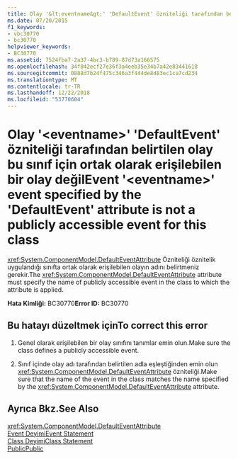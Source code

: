 ```yaml
---
title: Olay '&lt;eventname&gt;' 'DefaultEvent' özniteliği tarafından belirtilen olay bu sınıf için ortak olarak erişilebilen bir olay değil
ms.date: 07/20/2015
f1_keywords:
- vbc30770
- bc30770
helpviewer_keywords:
- BC30770
ms.assetid: 7524fba7-2a37-4bc3-b789-87d73a166575
ms.openlocfilehash: 34f842ecf27e36f3a4eeb35e34b7a42e83441618
ms.sourcegitcommit: 0888d7b24f475c346a3f444de8d83ec1ca7cd234
ms.translationtype: MT
ms.contentlocale: tr-TR
ms.lasthandoff: 12/22/2018
ms.locfileid: "53770604"
---
```

# <a name="event-lteventnamegt-event-specified-by-the-defaultevent-attribute-is-not-a-publicly-accessible-event-for-this-class"></a><span data-ttu-id="80368-102">Olay '&lt;eventname&gt;' 'DefaultEvent' özniteliği tarafından belirtilen olay bu sınıf için ortak olarak erişilebilen bir olay değil</span><span class="sxs-lookup"><span data-stu-id="80368-102">Event '&lt;eventname&gt;' event specified by the 'DefaultEvent' attribute is not a publicly accessible event for this class</span></span>
<span data-ttu-id="80368-103"><xref:System.ComponentModel.DefaultEventAttribute> Özniteliği öznitelik uygulandığı sınıfta ortak olarak erişilebilen olayın adını belirtmeniz gerekir.</span><span class="sxs-lookup"><span data-stu-id="80368-103">The <xref:System.ComponentModel.DefaultEventAttribute> attribute must specify the name of publicly accessible event in the class to which the attribute is applied.</span></span>  
  
 <span data-ttu-id="80368-104">**Hata Kimliği:** BC30770</span><span class="sxs-lookup"><span data-stu-id="80368-104">**Error ID:** BC30770</span></span>  
  
## <a name="to-correct-this-error"></a><span data-ttu-id="80368-105">Bu hatayı düzeltmek için</span><span class="sxs-lookup"><span data-stu-id="80368-105">To correct this error</span></span>  
  
1.  <span data-ttu-id="80368-106">Genel olarak erişilebilen bir olay sınıfını tanımlar emin olun.</span><span class="sxs-lookup"><span data-stu-id="80368-106">Make sure the class defines a publicly accessible event.</span></span>  
  
2.  <span data-ttu-id="80368-107">Sınıf içinde olay adı tarafından belirtilen adla eşleştiğinden emin olun <xref:System.ComponentModel.DefaultEventAttribute> özniteliği.</span><span class="sxs-lookup"><span data-stu-id="80368-107">Make sure that the name of the event in the class matches the name specified by the <xref:System.ComponentModel.DefaultEventAttribute> attribute.</span></span>  
  
## <a name="see-also"></a><span data-ttu-id="80368-108">Ayrıca Bkz.</span><span class="sxs-lookup"><span data-stu-id="80368-108">See Also</span></span>  
 <xref:System.ComponentModel.DefaultEventAttribute>  
 [<span data-ttu-id="80368-109">Event Deyimi</span><span class="sxs-lookup"><span data-stu-id="80368-109">Event Statement</span></span>](../../visual-basic/language-reference/statements/event-statement.md)  
 [<span data-ttu-id="80368-110">Class Deyimi</span><span class="sxs-lookup"><span data-stu-id="80368-110">Class Statement</span></span>](../../visual-basic/language-reference/statements/class-statement.md)  
 [<span data-ttu-id="80368-111">Public</span><span class="sxs-lookup"><span data-stu-id="80368-111">Public</span></span>](../../visual-basic/language-reference/modifiers/public.md)
